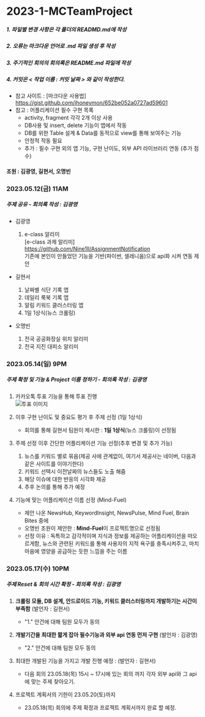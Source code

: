 # 2023-1-MCTeamProject
##### 1. 파일별 변경 사항은 각 폴더의 READMD.md에 작성
##### 2. 오류는 마크다운 언어로 .md 파일 생성 후 작성
##### 3. 주기적인 회의의 회의록은 README.md 파일에 작성 
##### 4. 커밋은 < 작업 이름 : 커밋 날짜 > 와 같이 작성한다.

- 참고 사이트 : [마크다운 사용법] <https://gist.github.com/ihoneymon/652be052a0727ad59601>
- 참고 : 어플리케이션 필수 구현 목록
    - activity, fragment  각각 2개 이상 사용 
    - DB사용 및 insert, delete 기능이 앱에서 작동
    - DB를 위한 Table 설계 & Data를 동적으로 view를 통해 보여주는 기능
    -  안정적 작동 필요
    -  추가 : 필수 구현 외의 앱 기능, 구현 난이도, 외부 API 라이브러리 연동 (추가 점수)
#### 조원 : 김광영, 길현서, 오명빈

### 2023.05.12(금) 11AM
##### 주제 공유 - 회의록 작성 : 김광영

* 김광영
    1. e-class 알리미   
[e-class 과제 알리미] 
<https://github.com/Nine1ll/AssignmentNotification>   
기존에 본인이 만들었던 기능을 기반(파이썬, 셀레니옴)으로 api화 시켜 연동 제안

* 길현서
    1. 날짜별 식단 기록 앱
    2. 데일리 룩북 기록 앱
    3. 알림 키워드 클러스터링 앱
    4. 1일 1상식(뉴스 크롤링)

* 오명빈
    1. 전국 공공화장실 위치 알리미
    2. 전국 지진 대피소 알리미

### 2023.05.14(일) 9PM
##### 주제 확정 및 기능 & Project 이름 정하기 - 회의록 작성 : 김광영

1. 카카오톡 투표 기능을 통해 투표 진행   
    <img src="img/주제선정투표.png" width="300px" height="300px" alt="투표 이미지"></img><br/>

2. 이후 구현 난이도 및 중요도 평가 후 주제 선정 (1일 1상식)
    - 회의를 통해 길현서 팀원이 제시한 : **1일 1상식**(뉴스 크롤링)이 선정됨   
    
3. 주제 선정 이후 간단한 어플리케이션 기능 선정(추후 변경 및 추가 가능)
    1. 뉴스를 키워드 별로 묶음(제공 사에 관계없이, 여기서 제공사는 네이버, 다음과 같은 사이트를 이야기한다)
    2. 키워드 선택시 이전날짜의 뉴스들도 노출 해줌
    3. 해당 이슈에 대한 반응의 시각화 제공
    4. 추후 논의를 통해 추가 예정    

4. 기능에 맞는 어플리케이션 이름 선정 (Mind-Fuel)
    - 제안 나온 NewsHub, KeywordInsight, NewsPulse, Mind Fuel, Brain Bites 중에 
    - 오명빈 조원이 제안한 : **Mind-Fuel**이 프로젝트명으로 선정됨
    - 선정 이유 : 독특하고 감각적이며 지식과 정보를 제공하는 어플리케이션을 떠오르게함, 뉴스와 관련된 키워드를 통해 사용자의 지적 욕구를 충족시켜주고, 마치 마음에 영양을 공급하는 듯한 느낌을 주는 이름   

### 2023.05.17(수) 10PM
##### 주제 Reset & 회의 시간 확정 - 회의록 작성 : 김광영

1. **크롤링 모듈, DB 설계, 안드로이드 기능, 키워드 클러스터링까지 개발하기는 시간이 부족함**  (발언자 : 길현서)
    - "1." 안건에 대해 팀원 모두가 동의

2. **개발기간을 최대한 짧게 잡아 필수기능과 외부 api 연동 먼저 구현** (발언자 : 김광영)
    - "2." 안건에 대해 팀원 모두 동의

3. 최대한 개발된 기능을 가지고 개발 진행 예정 : (발언자 : 길현서)
    - 다음 회의 23.05.18(목) 15시 ~ 17시에 있는 회의 까지 
    각자 외부 api와 그 api에 맞는 주제 찾아오기.
4. 프로젝트 계획서의 기한이 23.05.20(토)까지
    - 23.05.18(목) 회의에 주제 확정과 프로젝트 계획서까지 완료 할 예정.
